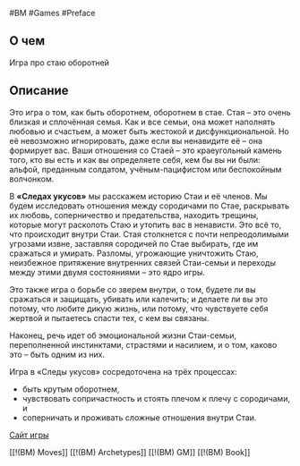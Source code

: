 #BM  #Games #Preface

## О чем
Игра про стаю оборотней

## Описание
Это игра о том, как быть оборотнем, оборотнем в стае. Стая – это очень близкая и сплочённая семья. Как и все семьи, она может наполнять любовью и счастьем, а может быть жестокой и дисфункциональной. Но её невозможно игнорировать, даже если вы ненавидите её – она формирует вас. Ваши отношения со Стаей – это краеугольный камень того, кто вы есть и как вы определяете себя, кем бы вы ни были: альфой, преданным солдатом, учёным-пацифистом или беспокойным волчонком.

В **«Следах укусов»** мы расскажем историю Стаи и её членов. Мы будем исследовать отношения между сородичами по Стае, раскрывать их любовь, соперничество и предательства, находить трещины, которые могут расколоть Стаю и утопить вас в ненависти. Это всё то, что происходит внутри Стаи. Стая столкнется с почти непреодолимыми угрозами извне, заставляя сородичей по Стае выбирать, где им сражаться и умирать. Разломы, угрожающие уничтожить Стаю, неизбежное притяжение внутренних связей Стаи-семьи и переходы между этими двумя состояниями – это ядро игры.

Это также игра о борьбе со зверем внутри, о том, будете ли вы сражаться и защищать, убивать или калечить; и делаете ли вы это потому, что любите дикую жизнь, или потому, что чувствуете себя жертвой и пытаетесь спасти тех, с кем вы связаны.

Наконец, речь идет об эмоциональной жизни Стаи-семьи, переполненной инстинктами, страстями и насилием, и о том, каково это – быть одним из них.

Игра в «Следы укусов» сосредоточена на трёх процессах:
-  быть крутым оборотнем,
-  чувствовать сопричастность и стоять плечом к плечу с сородичами, и
- соперничать и проживать сложные отношения внутри Стаи.

[Сайт игры](https://blackarmada.com/product/bite-marks/)

[[!(BM) Moves]]
[[!(BM) Archetypes]]
[[!(BM) GM]]
[[!(BM) Book]]
